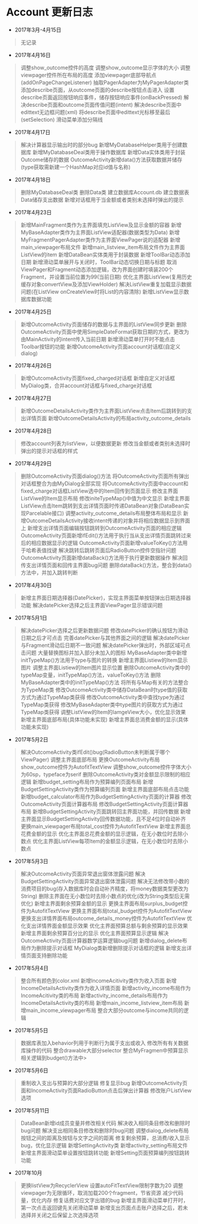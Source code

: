 # Account 更新日志
* 2017年3月-4月15日 
> 无记录

* 2017年4月16日
> 调整show_outcome控件的高度
> 调整show_outcome显示字体的大小
> 调整viewpager控件所在布局的高度
> 添加viewpager底部导航点(addOnPageChangeListener)
> 抽取PagerAdapter为MyPagerAdapter类
> 添加describe页面，从outcome页面的describe按钮点击进入
> 设置describe页面返回按钮响应事件，储存按钮响应事件(onBackPressed)
> 解决describe页面和outcome页面传值问题(intent)
> 解决describe页面中edittext无边框问题(xml)
> 将describe页面中edittext光标移至最后(setSelection)
> 滑动菜单添加分隔线

* 2017年4月17日
> 解决计算器显示输出时的部分bug
新增MyDatabaseHelper类用于创建数据库
新增MyDatabaseDeal类用于操作数据库
新增Data实体类用于封装Outcome储存的数据
OutcomeActivity新增data()方法获取数据并储存(type获取需新建一个HashMap对应id值与名称)

* 2017年4月18日
> 删除MyDatabaseDeal类
> 删除Data类
> 建立数据库Account.db
> 建立数据表Data储存支出数据
> 新增对话框用于当金额或者类别未选择时弹出的提示

* 2017年4月23日
> 新增MainFragment类作为主界面填充ListView及显示金额的容器
> 新增MyBaseAdapter类作为主界面ListView适配器(数据类型为Data)
> 新增MyFragmentPagerAdapter类作为主界面ViewPager说的适配器
> 新增main_viewpager布局文件
> 新增main_listview_item布局文件作为主界面ListView的item
> 新增DataBean实体类用于封装数据
> 新增ToolBar动态添加日期
> 新增滑动菜单展开与关闭时，ToolBar动态切换日期与标题
> 取消ViewPager和Fragment动态添加逻辑，改为界面创建时填装200个Fragment，并设置当前位置为99(当前日期)
> 优化主界面ListView(复用历史缓存对象convertView及添加ViewHolder)
> 解决ListView重复加载显示数据问题(在ListView onCreateView时将List的内容清除)
> 新增ListView显示数据库数据功能

* 2017年4月25日
> 新增OutcomeActivity页面储存的数据与主界面的ListView同步更新
> 删除OutcomeActivity页面中使用SimpleDateFormat获取日期的方式，更改为由MainActivity的intent传入当前日期
> 新增滑动菜单打开时不能点击Toolbar按钮的功能
> 新增OutcomeActivity页面account对话框(自定义dialog)

* 2017年4月26日
> 新增OutcomeActivity页面fixed_charged对话框
> 新增自定义对话框MyDialog类，合并account对话框与fixed_charge对话框

* 2017年4月27日
> 新增OutcomeDetailsActivity类作为主界面ListView点击Item后跳转到的支出详情页面
> 新增OutcomeDetailsActivity的布局activity_outcome_details

* 2017年4月28日
> 修改account列表为listView，以便数据更新
> 修改当金额或者类别未选择时弹出的提示对话框的样式

* 2017年4月29日
> 删除OutcomeActivity页面dialog()方法
> 将OutcomeActivity页面所有弹出对话框整合为由MyDialog全部实现
> 将OutcomeActivity页面中account和fixed_charge对话框ListView选中的Item回传到页面显示
> 修改主界面ListViwe的Item显示布局
> 修改initeTypeMap()中值为中文显示
> 新增主界面ListView点击Item跳转到支出详情页面时传递DataBean对象(DataBean实现Parcelable接口)
> 调整activity_outcome_details布局整体布局和显示
> 新增OutcomeDetailsActivity接收intent传递的对象并将相应数据显示到界面上
> 新增支出详情页面编辑按钮跳转到OutcomeActivity页面的相应逻辑
> OutcomeActivity页面新增ifEdit()方法用于执行当从支出详情页面跳转过来后的相应数据显示的逻辑
> OutcomeActivity页面新增valueToKey()方法用于哈希表值找键
> 解决跳转后跳转页面后RadioButton控件空指针问题
> OutcomeActivity页面新增dataBack()方法用于执行更新数据操作
> 解决回传支出详情页面和回传主界面bug问题
> 删除dataBack()方法，整合到data()方法中，并加入跳转判断

* 2017年4月30日
> 新增主界面日期选择器(DatePicker)，实现主界面菜单按钮弹出日期选择器功能
> 解决datePicker选择之后主界面ViewPager显示错误问题

* 2017年5月1日
> 解决datePicker选择之后更新数据问题
> 修改datePicker的确认按钮为滑动日期之后才可点击
> 完善datePicker与其他界面之间的逻辑
> 解决datePicker与Fragment滑动后日期不一致问题
> 解决datePicker弹出时，外部区域可点击问题
> 大量替换图标并加入部分未加入的图标
> MyBaseAdapter类中新增initTypeMap()方法用于type与图片的转换
> 新增主界面Listiew的Item显示图片
> 调整主界面Listiew的Item图片显示位置
> 删除OutcomeActivity类中的typeMap变量，initTypeMap()方法，valueToKey()方法
> 删除MyBaseAdapter类中的initTypeMap()方法
> 将所有与Map有关的方法整合为TypeMap类
> 修改OutcomeActivity类中储存DataBean时type值的获取方式为通过TypeMap类获得
> 修改OutcomeActivity类中查找type为通过TypeMap类获得
> 修改MyBaseAdapter类中type图片的获取方式为通过TypeMap类获得
> 调整ListView的Item的IamgeView大小，优化显示效果
> 新增主界面底部布局(具体功能未实现)
> 新增主界面总消费金额的显示(具体功能未实现)

* 2017年5月2日
> 解决OutcomeActivity类ifEdit()bug(RadioButton未判断属于哪个ViewPager)
> 调整主界面底部布局
> 更换OutcomeActivity布局show_outcome控件为AutofitTextView
> 调整show_outcome控件字体大小为60sp，typeface为serif
> 删除OutcomeActivity类对金额显示限制的相应逻辑
> 新增budget_setting布局作为预算编列页面布局
> 新增BudgetSettingActivity类作为预算编列页面
> 新增主界面底部布局点击功能
> 新增budget_calculator布局作为BudgetSettingActivity页面的计算器
> 修改OutcomeActivity页面计算器布局
> 修改BudgetSettingActivity页面计算器布局
> 新增BudgetSettingActivity页面跳转回主界面功能，并回传数据
> 新增主界面显示BudgetSettingActivity回传数据功能，且不足4位时自动补齐
> 更换main_viewpager布局total_cost控件为AutofitTextView
> 新增主界面总花费金额的显示
> 优化主界面总花费金额的显示逻辑，在无小数位时去除小数点
> 优化主界面ListView每项Item的金额显示逻辑，在无小数位时去除小数点

* 2017年5月3日
> 解决OutcomeActivity页面异常退出窗体泄露问题
> 解决BudgetSettingActivity页面异常退出窗体泄露问题
> 解决无法修改带小数的消费项目的bug(存入数据库时会自动补齐精度，将money数据类型更改为String)
> 删除主界面在无小数位时去除小数点的优化(改为String类型后无需优化)
> 新增主界面剩余预算金额的显示
> 更换主界面布局surplus_budget控件为AutofitTextView
> 更换主界面布局total_budget控件为AutofitTextView
> 更换支出详情界面布局outcome_details_money控件为AutofitTextView
> 优化支出详情界面金额显示效果
> 优化主界面预算总额与剩余预算的显示效果
> 新增主界面剩余预算百分比的显示
> 优化主界面预算显示逻辑
> 解决OutcomeActivity页面计算器数学运算逻辑bug问题
> 新增dialog_delete布局作为删除提示对话框
> MyDialog类新增删除提示对话框的逻辑
> 新增支出详情页面支持删除功能

* 2017年5月4日
> 整合所有颜色到color.xml
> 新增IncomeAcitivity类作为收入页面
> 新增IncomeDetailsActivity类作为收入详情页面
> 新增activity_income布局作为IncomeAcitivity类的布局
> 新增activity_income_details布局作为IncomeDetailsActivity类的布局
> 新增main_income_listview_item布局
> 新增main_income_viewpager布局
> 整合大部分outcome与income共同的逻辑

* 2017年5月5日
> 数据库表加入behavior列用于判断行为属于支出或收入
> 修改所有有关数据库操作的代码
> 整合drawable大部分selector
> 整合MyFragmen中预算显示相关逻辑到budget()方法中>

* 2017年5月6日
> 重制收入支出与预算的大部分逻辑
> 修复显示bug
> 新增OutcomeActivity页面和IncomeActivity页面RadioButton点击后弹出计算器
> 修改账户ListView选项

* 2017年5月11日
> DataBean新增id成员变量并修改相关代码
> 解决收入相同条目修改和删除时bug问题
> 解决支出相同条目修改和删除时bug问题
> 调整dialog_delete布局按钮之间的距离及按钮与文字之间的距离
> 修复剩余预算，总消费/收入显示bug，优化显示逻辑
> 新增SettingActivity类
> 新增activity_setting布局文件
> 新增主界面滑动菜单设置按钮跳转功能
> 新增Setting页面预算编列按钮跳转功能

* 2017年10月
> 更换listView为RecyclerView
> 设置autoFitTextView限制字数为20
> 调整viewpager为无限循环，取消加载200个fragment，节省资源
> 减少代码量，优化内存
> 修复话费对应文字出错的bug
> 新增主界面滑动菜单打开时，第一次点击返回键先关闭滑动菜单
> 新增支出页面点击账户选择之后，若未选择并关闭之后保留上次选择选项
